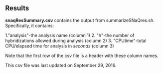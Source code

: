 Results
-------
**snaqResSummary.csv** contains the output from summarizeSNaQres.sh. Specifically, it contains:

  1."analysis"-the analysis name (column 1)
  2. "h"-the number of hybridizations allowed during analysis (column 2)
  3. "CPUtime"-total CPU/elapsed time for analysis in *seconds* (column 3)

Note that the first row of the csv file is a header with these column names.

This csv file was last updated on September 29, 2016.
